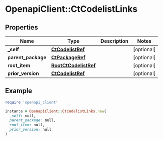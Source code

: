 # OpenapiClient::CtCodelistLinks

## Properties

| Name | Type | Description | Notes |
| ---- | ---- | ----------- | ----- |
| **_self** | [**CtCodelistRef**](CtCodelistRef.md) |  | [optional] |
| **parent_package** | [**CtPackageRef**](CtPackageRef.md) |  | [optional] |
| **root_item** | [**RootCtCodelistRef**](RootCtCodelistRef.md) |  | [optional] |
| **prior_version** | [**CtCodelistRef**](CtCodelistRef.md) |  | [optional] |

## Example

```ruby
require 'openapi_client'

instance = OpenapiClient::CtCodelistLinks.new(
  _self: null,
  parent_package: null,
  root_item: null,
  prior_version: null
)
```

